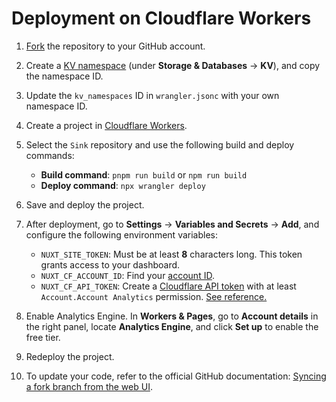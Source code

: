 # Deployment on Cloudflare Workers

1. [Fork](https://github.com/ccbikai/Sink/fork) the repository to your GitHub account.
2. Create a [KV namespace](https://developers.cloudflare.com/kv/) (under **Storage & Databases** -> **KV**), and copy the namespace ID.
3. Update the `kv_namespaces` ID in `wrangler.jsonc` with your own namespace ID.
4. Create a project in [Cloudflare Workers](https://developers.cloudflare.com/workers/).
5. Select the `Sink` repository and use the following build and deploy commands:
   - **Build command**: `pnpm run build` or `npm run build`
   - **Deploy command**: `npx wrangler deploy`

6. Save and deploy the project.
7. After deployment, go to **Settings** -> **Variables and Secrets** -> **Add**, and configure the following environment variables:
   - `NUXT_SITE_TOKEN`: Must be at least **8** characters long. This token grants access to your dashboard.
   - `NUXT_CF_ACCOUNT_ID`: Find your [account ID](https://developers.cloudflare.com/fundamentals/setup/find-account-and-zone-ids/).
   - `NUXT_CF_API_TOKEN`: Create a [Cloudflare API token](https://developers.cloudflare.com/fundamentals/api/get-started/create-token/) with at least `Account.Account Analytics` permission. [See reference.](https://developers.cloudflare.com/analytics/analytics-engine/sql-api/#authentication)

8. Enable Analytics Engine. In **Workers & Pages**, go to **Account details** in the right panel, locate **Analytics Engine**, and click **Set up** to enable the free tier.
9. Redeploy the project.
10. To update your code, refer to the official GitHub documentation: [Syncing a fork branch from the web UI](https://docs.github.com/pull-requests/collaborating-with-pull-requests/working-with-forks/syncing-a-fork#syncing-a-fork-branch-from-the-web-ui 'GitHub: Syncing a fork').
